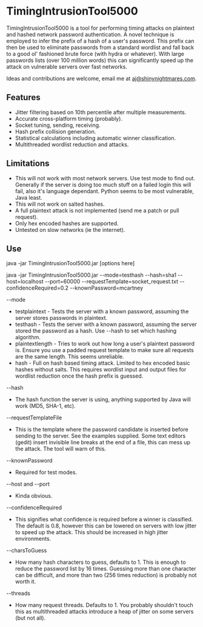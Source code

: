 TimingIntrusionTool5000
=======================

TimingIntrusionTool5000 is a tool for performing timing attacks on plaintext and hashed network password authentication. A novel technique is employed to infer the prefix of a hash of a user's password. This prefix can then be used to eliminate passwords from a standard wordlist and fall back to a good ol' fashioned brute force (with hydra or whatever). With large passwords lists (over 100 million words) this can significantly speed up the attack on vulnerable servers over fast networks.

Ideas and contributions are welcome, email me at <aj@shinynightmares.com>.


Features
--------

* Jitter filtering based on 10th percentile after multiple measurements.
* Accurate cross-platform timing (probably).
* Socket tuning, sending, receiving.
* Hash prefix collision generation.
* Statistical calculations including automatic winner classification.
* Multithreaded wordlist reduction and attacks.

Limitations
----------

* This will not work with most network servers. Use test mode to find out. Generally if the server is doing too much stuff on a failed login this will fail, also it's language dependant. Python seems to be most vulnerable, Java least.
* This will not work on salted hashes.
* A full plaintext attack is not implemented (send me a patch or pull request).
* Only hex encoded hashes are supported.
* Untested on slow networks (ie the internet).


Use
---

java -jar TimingIntrusionTool5000.jar [options here]

java -jar TimingIntrusionTool5000.jar --mode=testhash --hash=sha1 --host=localhost --port=60000 --requestTemplate=socket_request.txt --confidenceRequired=0.2 --knownPassword=mcartney


--mode

* testplaintext - Tests the server with a known password, assuming the server stores passwords in plaintext.
* testhash - Tests the server with a known password, assuming the server stored the password as a hash. Use --hash to set which hashing algorithm.
* plaintextlength -  Tries to work out how long a user's plaintext password is. Ensure you use a padded request template to make sure all requests are the same length. This seems unreliable.
* hash - Full on hash based timing attack. Limited to hex encoded basic hashes without salts. This requires wordlist input and output files for wordlist reduction once the hash prefix is guessed.

--hash 

* The hash function the server is using, anything supported by Java will work (MD5, SHA-1, etc). 

--requestTemplateFile

* This is the template where the password candidate is inserted before sending to the server. See the examples supplied. Some text editors (gedit) insert invisible line breaks at the end of a file, this can mess up the attack. The tool will warn of this.

--knownPassword 

* Required for test modes.

--host and --port

* Kinda obvious.

--confidenceRequired

* This signifies what confidence is required before a winner is classified. The default is 0.8, however this can be lowered on servers with low jitter to speed up the attack. This should be increased in high jitter environments.

--charsToGuess

* How many hash characters to guess, defaults to 1. This is enough to reduce the password list by 16 times. Guessing more than one character can be difficult, and more than two (256 times reduction) is probably not worth it.

--threads

* How many request threads. Defaults to 1. You probably shouldn't touch this as multithreaded attacks introduce a heap of jitter on some servers (but not all).

